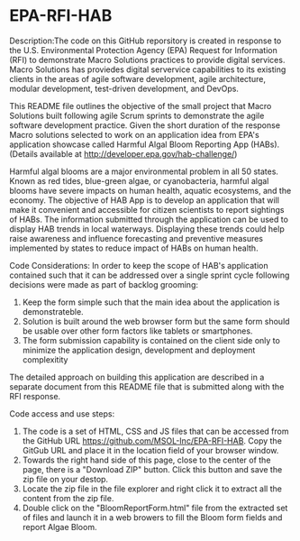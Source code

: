 # EPA-RFI-HAB

Description:The code on this GitHub reporsitory is created in response to the U.S. Environmental Protection Agency (EPA) Request for Information (RFI) to demonstrate Macro Solutions practices to provide digital services. Macro Solutions has proviedes digital servervice capabilities to its existing clients in the areas of agile software development, agile architecture, modular development, test-driven development, and DevOps. 

This README file outlines the objective of the small project that Macro Solutions built following agile Scrum sprints to demonstrate the agile software development practice. Given the short duration of the response Macro solutions selected to work on an application idea from EPA's application showcase called Harmful Algal Bloom Reporting App (HABs). (Details available at http://developer.epa.gov/hab-challenge/)

Harmful algal blooms are a major environmental problem in all 50 states. Known as red tides, blue-green algae, or cyanobacteria, harmful algal blooms have severe impacts on human health, aquatic ecosystems, and the economy. The objective of HAB App is to develop an application that will make it convenient and accessible for citizen scientists to report sightings of HABs. The information submitted through the application can be used to display HAB trends in local waterways. Displaying these trends could help raise awareness and influence forecasting and preventive measures implemented by states to reduce impact of HABs on human health.

Code Considerations: In order to keep the scope of HAB's application contained such that it can be addressed over a single sprint cycle following decisions were made as part of backlog grooming:
1) Keep the form simple such that the main idea about the application is demonstrateble.
2) Solution is built around the web browser form but the same form should be usable over other form factors like tablets or smartphones. 
3) The form submission capability is contained on the client side only to minimize the application design, development and deployment complexitity 

The detailed approach on building this application are described in a separate document from this README file that is submitted along with the RFI response.

Code access and use steps:
1) The code is a set of HTML, CSS and JS files that can be accessed from the GitHub URL https://github.com/MSOL-Inc/EPA-RFI-HAB. Copy the GitGub URL and place it in the location field of your browser window. 
2) Towards the right hand side of this page, close to the center of the page, there is a "Download ZIP" button. Click this button and save the zip file on your destop.
3) Locate the zip file in the file explorer and right click it to extract all the content from the zip file.
4) Double click on the "BloomReportForm.html" file from the extracted set of files and launch it in a web browers to fill the Bloom form fields and report Algae Bloom.

